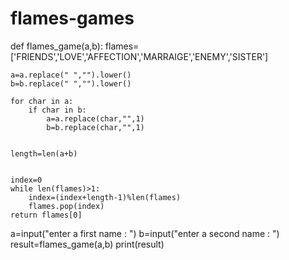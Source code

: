 # flames-games
def flames_game(a,b):
    flames=['FRIENDS','LOVE','AFFECTION','MARRAIGE','ENEMY','SISTER']
    
    a=a.replace(" ","").lower()
    b=b.replace(" ","").lower()

    for char in a:
        if char in b:
            a=a.replace(char,"",1)
            b=b.replace(char,"",1)
           
            
    length=len(a+b)
    

    index=0
    while len(flames)>1:
        index=(index+length-1)%len(flames)
        flames.pop(index)
    return flames[0]

a=input("enter a first name : ")
b=input("enter a second name : ")
result=flames_game(a,b)
print(result)
